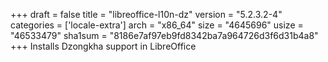 +++
draft = false
title = "libreoffice-l10n-dz"
version = "5.2.3.2-4"
categories = ['locale-extra']
arch = "x86_64"
size = "4645696"
usize = "46533479"
sha1sum = "8186e7af97eb9fd8342ba7a964726d3f6d31b4a8"
+++
Installs Dzongkha support in LibreOffice